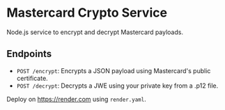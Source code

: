# Mastercard Crypto Service

Node.js service to encrypt and decrypt Mastercard payloads.

## Endpoints

- `POST /encrypt`: Encrypts a JSON payload using Mastercard's public certificate.
- `POST /decrypt`: Decrypts a JWE using your private key from a .p12 file.

Deploy on https://render.com using `render.yaml`.
